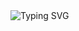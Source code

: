 <img src="https://readme-typing-svg.herokuapp.com?font=JetBrains+Mono&weight=500&size=28&pause=1000&color=646CFF&vCenter=true&repeat=false&random=false&width=500&lines=Hi+there%F0%9F%91%8B.;Welcome+to+my+GitHub." alt="Typing SVG" />
